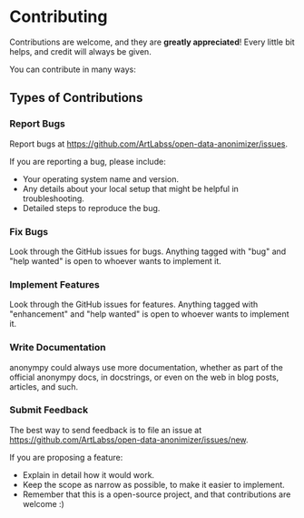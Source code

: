 # Contributing

Contributions are welcome, and they are <strong>greatly appreciated</strong>! Every little bit
helps, and credit will always be given.

You can contribute in many ways:

## Types of Contributions

### Report Bugs

Report bugs at https://github.com/ArtLabss/open-data-anonimizer/issues.

If you are reporting a bug, please include:

- Your operating system name and version.
- Any details about your local setup that might be helpful in troubleshooting.
- Detailed steps to reproduce the bug.

### Fix Bugs


Look through the GitHub issues for bugs. Anything tagged with "bug" and "help
wanted" is open to whoever wants to implement it.

### Implement Features

Look through the GitHub issues for features. Anything tagged with "enhancement"
and "help wanted" is open to whoever wants to implement it.

### Write Documentation

anonympy could always use more documentation, whether as part of the
official anonympy docs, in docstrings, or even on the web in blog posts,
articles, and such.

### Submit Feedback

The best way to send feedback is to file an issue at 
https://github.com/ArtLabss/open-data-anonimizer/issues/new.

If you are proposing a feature:

- Explain in detail how it would work.
- Keep the scope as narrow as possible, to make it easier to implement.
- Remember that this is a open-source project, and that contributions 
  are welcome :)
